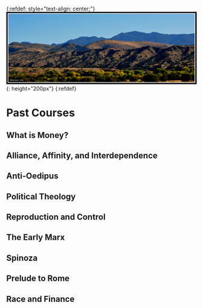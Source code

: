 
<!-- For refdef, see see https://stackoverflow.com/a/31712482/1187277 -->
{:refdef: style="text-align: center;"}
!["Mimbres Logo"](./mimbres.png "Mimbres Logo"){: height="200px"}
{:refdef}


# Past Courses

## What is Money?

## Alliance, Affinity, and Interdependence

## Anti-Oedipus

## Political Theology

## Reproduction and Control

## The Early Marx

## Spinoza

## Prelude to Rome

## Race and Finance

